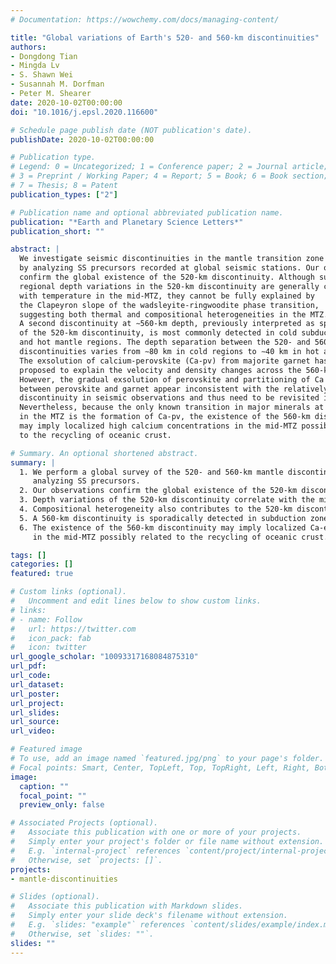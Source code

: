 ```yaml
---
# Documentation: https://wowchemy.com/docs/managing-content/

title: "Global variations of Earth's 520- and 560-km discontinuities"
authors:
- Dongdong Tian
- Mingda Lv
- S. Shawn Wei
- Susannah M. Dorfman
- Peter M. Shearer
date: 2020-10-02T00:00:00
doi: "10.1016/j.epsl.2020.116600"

# Schedule page publish date (NOT publication's date).
publishDate: 2020-10-02T00:00:00

# Publication type.
# Legend: 0 = Uncategorized; 1 = Conference paper; 2 = Journal article;
# 3 = Preprint / Working Paper; 4 = Report; 5 = Book; 6 = Book section;
# 7 = Thesis; 8 = Patent
publication_types: ["2"]

# Publication name and optional abbreviated publication name.
publication: "*Earth and Planetary Science Letters*"
publication_short: ""

abstract: |
  We investigate seismic discontinuities in the mantle transition zone (MTZ)
  by analyzing SS precursors recorded at global seismic stations. Our observations
  confirm the global existence of the 520-km discontinuity. Although substantial
  regional depth variations in the 520-km discontinuity are generally correlated
  with temperature in the mid-MTZ, they cannot be fully explained by
  the Clapeyron slope of the wadsleyite-ringwoodite phase transition,
  suggesting both thermal and compositional heterogeneities in the MTZ.
  A second discontinuity at ∼560-km depth, previously interpreted as splitting
  of the 520-km discontinuity, is most commonly detected in cold subduction zones
  and hot mantle regions. The depth separation between the 520- and 560-km
  discontinuities varies from ∼80 km in cold regions to ∼40 km in hot areas.
  The exsolution of calcium-perovskite (Ca-pv) from majorite garnet has been
  proposed to explain the velocity and density changes across the 560-km discontinuity.
  However, the gradual exsolution of perovskite and partitioning of Ca and Al
  between perovskite and garnet appear inconsistent with the relatively "sharp"
  discontinuity in seismic observations and thus need to be revisited in the future.
  Nevertheless, because the only known transition in major minerals at this depth
  in the MTZ is the formation of Ca-pv, the existence of the 560-km discontinuity
  may imply localized high calcium concentrations in the mid-MTZ possibly related
  to the recycling of oceanic crust.

# Summary. An optional shortened abstract.
summary: |
  1. We perform a global survey of the 520- and 560-km mantle discontinuity by
     analyzing SS precursors.
  2. Our observations confirm the global existence of the 520-km discontinuity.
  3. Depth variations of the 520-km discontinuity correlate with the mid-MTZ temperature.
  4. Compositional heterogeneity also contributes to the 520-km discontinuity topography.
  5. A 560-km discontinuity is sporadically detected in subduction zones and mantle upwells.
  6. The existence of the 560-km discontinuity may imply localized Ca-enrichment
     in the mid-MTZ possibly related to the recycling of oceanic crust.

tags: []
categories: []
featured: true

# Custom links (optional).
#   Uncomment and edit lines below to show custom links.
# links:
# - name: Follow
#   url: https://twitter.com
#   icon_pack: fab
#   icon: twitter
url_google_scholar: "10093317168084875310"
url_pdf:
url_code:
url_dataset:
url_poster:
url_project:
url_slides:
url_source:
url_video:

# Featured image
# To use, add an image named `featured.jpg/png` to your page's folder.
# Focal points: Smart, Center, TopLeft, Top, TopRight, Left, Right, BottomLeft, Bottom, BottomRight.
image:
  caption: ""
  focal_point: ""
  preview_only: false

# Associated Projects (optional).
#   Associate this publication with one or more of your projects.
#   Simply enter your project's folder or file name without extension.
#   E.g. `internal-project` references `content/project/internal-project/index.md`.
#   Otherwise, set `projects: []`.
projects:
- mantle-discontinuities

# Slides (optional).
#   Associate this publication with Markdown slides.
#   Simply enter your slide deck's filename without extension.
#   E.g. `slides: "example"` references `content/slides/example/index.md`.
#   Otherwise, set `slides: ""`.
slides: ""
---
```

